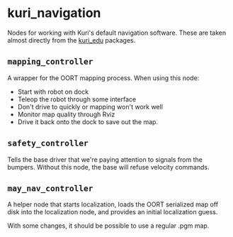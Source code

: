 # kuri_navigation

Nodes for working with Kuri's default navigation software. These are taken almost directly from the [kuri_edu](https://github.com/MayfieldRoboticsPublic/kuri_edu) packages.

## `mapping_controller`

A wrapper for the OORT mapping process. When using this node:

* Start with robot on dock
* Teleop the robot through some interface
* Don't drive to quickly or mapping won't work well
* Monitor map quality through Rviz
* Drive it back onto the dock to save out the map.

## `safety_controller`

Tells the base driver that we're paying attention to signals from the bumpers. Without this node, the base will
refuse velocity commands.

## `may_nav_controller`

A helper node that starts localization, loads the OORT serialized map off disk into the localization node, and provides
an initial localization guess.

With some changes, it should be possible to use a regular .pgm map.
